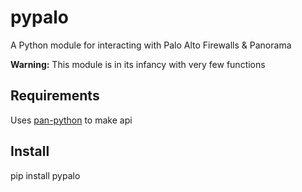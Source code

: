 # pypalo #

A Python module for interacting with Palo Alto Firewalls & Panorama

**Warning:** This module is in its infancy with very few functions 

## Requirements
Uses [pan-python](https://pypi.org/project/pan-python/) to make api

## Install 
pip install pypalo
